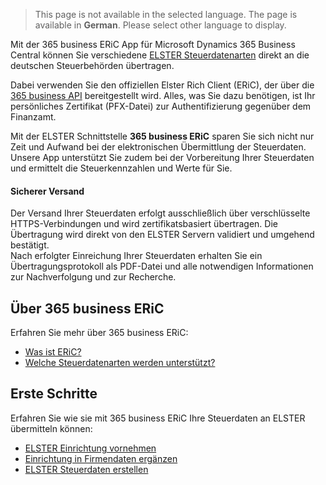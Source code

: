 > This page is not available in the selected language. The page is available in **German**. Please select other language to display.

Mit der 365 business ERiC App für Microsoft Dynamics 365 Business Central können Sie verschiedene [ELSTER Steuerdatenarten](elster-tax-data-type/) direkt an die deutschen Steuerbehörden übertragen.

Dabei verwenden Sie den offiziellen Elster Rich Client (ERiC), der über die [365 business API](https://365businessdev.com/cloud/) bereitgestellt wird. Alles, was Sie dazu benötigen, ist Ihr persönliches Zertifikat (PFX-Datei) zur Authentifizierung gegenüber dem Finanzamt.

Mit der ELSTER Schnittstelle **365 business ERiC** sparen Sie sich nicht nur Zeit und Aufwand bei der elektronischen Übermittlung der Steuerdaten. Unsere App unterstützt Sie zudem bei der Vorbereitung Ihrer Steuerdaten und ermittelt die Steuerkennzahlen und Werte für Sie.

#### Sicherer Versand
Der Versand Ihrer Steuerdaten erfolgt ausschließlich über verschlüsselte HTTPS-Verbindungen und wird zertifikatsbasiert übertragen. Die Übertragung wird direkt von den ELSTER Servern validiert und umgehend bestätigt.<br>
Nach erfolgter Einreichung Ihrer Steuerdaten erhalten Sie ein Übertragungsprotokoll als PDF-Datei und alle notwendigen Informationen zur Nachverfolgung und zur Recherche.

## Über 365 business ERiC

Erfahren Sie mehr über 365 business ERiC:

 - [Was ist ERiC?](eric-whatis)
 - [Welche Steuerdatenarten werden unterstützt?](elster-tax-data-type)

## Erste Schritte

Erfahren Sie wie sie mit 365 business ERiC Ihre Steuerdaten an ELSTER übermitteln können:

 - [ELSTER Einrichtung vornehmen](setup)
 - [Einrichtung in Firmendaten ergänzen](company-information)
 - [ELSTER Steuerdaten erstellen](elster-tax-statements)